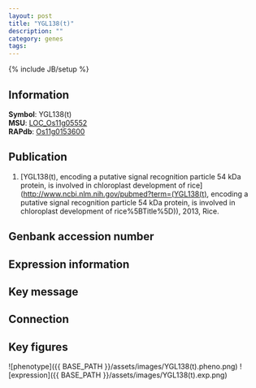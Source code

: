 ```yaml
---
layout: post
title: "YGL138(t)"
description: ""
category: genes
tags: 
---
```

{% include JB/setup %}

## Information
__Symbol__: YGL138(t)  
__MSU__: [LOC_Os11g05552](http://rice.plantbiology.msu.edu/cgi-bin/ORF_infopage.cgi?orf=LOC_Os11g05552)  
__RAPdb__: [Os11g0153600](http://rapdb.dna.affrc.go.jp/viewer/gbrowse_details/irgsp1?name=Os11g0153600)  

## Publication
1. [YGL138(t), encoding a putative signal recognition particle 54 kDa protein, is involved in chloroplast development of rice](http://www.ncbi.nlm.nih.gov/pubmed?term=(YGL138(t), encoding a putative signal recognition particle 54 kDa protein, is involved in chloroplast development of rice%5BTitle%5D)), 2013, Rice.

## Genbank accession number

## Expression information

## Key message

## Connection

## Key figures
![phenotype]({{ BASE_PATH }}/assets/images/YGL138(t).pheno.png)
![expression]({{ BASE_PATH }}/assets/images/YGL138(t).exp.png)


